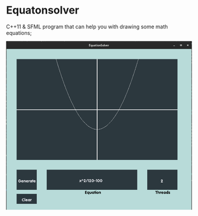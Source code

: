# Equatonsolver

C++11 & SFML program that can help you with drawing some math equations;

![Screenshot](assets/screenshots/Screenshot1.png)

